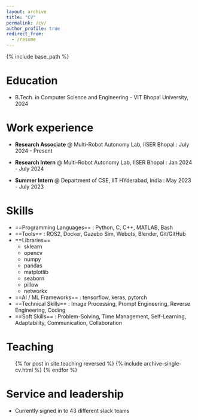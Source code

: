 ```yaml
---
layout: archive
title: "CV"
permalink: /cv/
author_profile: true
redirect_from:
  - /resume
---
```


{% include base_path %}

Education
======
* B.Tech. in Computer Science and Engineering - VIT Bhopal University, 2024

Work experience
======
* **Research Associate** @ Multi-Robot Autonomy Lab, IISER Bhopal : July 2024 - Present

* **Research Intern** @ Multi-Robot Autonomy Lab, IISER Bhopal : Jan 2024 - July 2024

* **Summer Intern** @ Department of CSE, IIT HYderabad, India : May 2023 - July 2023

  
Skills
======
* ==Programming Languages== : Python, C, C++, MATLAB, Bash
* ==Tools== : ROS2, Docker, Gazebo Sim, Webots, Blender, Git/GitHub
* ==Libraries==
  * sklearn
  * opencv
  * numpy
  * pandas
  * matplotlib
  * seaborn
  * pillow
  * networkx
* ==AI / ML Frameworks== : tensorflow, keras, pytorch
* ==Technical Skills== : Image Processing, Prompt Engineering, Reverse Engineering, Coding
* ==Soft Skills== : Problem-Solving, Time Management, Self-Learning, Adaptability, Communication, Collaboration

<!-- Publications
======
  <ul>{% for post in site.publications reversed %}
    {% include archive-single-cv.html %}
  {% endfor %}</ul> -->
  
<!-- Talks
======
  <ul>{% for post in site.talks reversed %}
    {% include archive-single-talk-cv.html  %}
  {% endfor %}</ul> -->
  
Teaching
======
  <ul>{% for post in site.teaching reversed %}
    {% include archive-single-cv.html %}
  {% endfor %}</ul>
  
Service and leadership
======
* Currently signed in to 43 different slack teams
